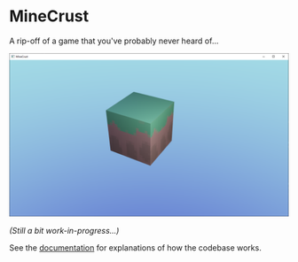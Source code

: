 # MineCrust

A rip-off of a game that you've probably never heard of...

![Screenshot](screenshots/screenshot-with-sky-background.png)

*(Still a bit work-in-progress...)*

See the [documentation](docs) for explanations of how the codebase works.
